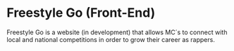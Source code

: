 # Freestyle Go (Front-End)
Freestyle Go is a website (in development) that allows MC´s to connect with local and national competitions in order to grow their career as rappers.
